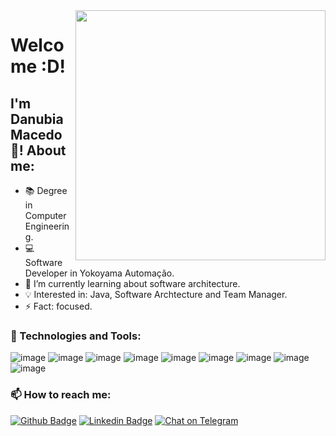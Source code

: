 <img align="right" width="400" height="400" src="https://media.giphy.com/media/R97jJCEGEmh0I/giphy.gif">


# Welcome :D! 

## I'm Danubia Macedo 👋! About me:


- :books: Degree in Computer Engineering.
- :computer: Software Developer in Yokoyama Automação.
- 🌱 I’m currently learning about software architecture. 
- :bulb: Interested in: Java, Software Archtecture and Team Manager.
- ⚡ Fact: focused.
<!--
**DanubiaM/DanubiaM** is a ✨ _special_ ✨ repository because its `README.md` (this file) appears on your GitHub profile.
-->
### 🔧 Technologies and Tools:
![image](https://img.shields.io/badge/Java-ED8B00?style=for-the-badge&logo=java&logoColor=white)
![image](https://img.shields.io/badge/Python-3776AB?style=for-the-badge&logo=python&logoColor=white)
![image](https://img.shields.io/badge/CSS-239120?&style=for-the-badge&logo=css3&logoColor=white)
![image](https://img.shields.io/badge/HTML5-E34F26?style=for-the-badge&logo=html5&logoColor=white)
![image](https://img.shields.io/badge/C-00599C?style=for-the-badge&logo=c&logoColor=white)
![image](https://img.shields.io/badge/PostgreSQL-316192?style=for-the-badge&logo=postgresql&logoColor=white)
![image](https://img.shields.io/badge/Spring-6DB33F?style=for-the-badge&logo=spring&logoColor=white)
![image](https://img.shields.io/badge/Docker-2CA5E0?style=for-the-badge&logo=docker&logoColor=white)
![image](https://img.shields.io/badge/Linux-FCC624?style=for-the-badge&logo=linux&logoColor=black)
### 📫 How to reach me: 

[![Github Badge](https://img.shields.io/badge/-Github-000?style=flat-square&logo=Github&logoColor=white&link=link_do_seu_perfil_no_github)](https://github.com/DanubiaM)
[![Linkedin Badge](https://img.shields.io/badge/-LinkedIn-blue?style=flat-square&logo=Linkedin&logoColor=white&link=link_do_seu_perfil_no_linkedin)](https://www.linkedin.com/in/danubia-macedo-2b855515b/)
[![Chat on Telegram](https://img.shields.io/badge/Chat%20on-Telegram-brightgreen.svg)](https://t.me/joinchat/AAAAAEbSbiKK38fCVxfifA) 

